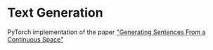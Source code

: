# Text Generation

PyTorch implementation of the paper ["Generating Sentences From a Continuous Space"](https://arxiv.org/pdf/1511.06349.pdf)
